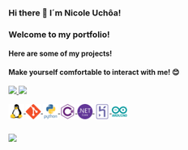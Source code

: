 ### Hi there 👋 I´m Nicole Uchôa!

### Welcome to my portfolio!
#### Here are some of my projects!

#### Make yourself comfortable to interact with me! 😊

<div>
  <a href="https://github.com/zezineustaquio">
  <img height="180em" src="https://github-readme-stats.vercel.app/api?username=nicole-uchoa&show_icons=true&theme=dark&include_all_commits=true&count_private=true"/>
  <img height="180em" src="https://github-readme-stats.vercel.app/api/top-langs/?username=nicole-uchoa&layout=compact&langs_count=7&theme=dark"/>
</div>
<div style="display: inline_block"><br>
    <img align="center" height="30" src="https://raw.githubusercontent.com/devicons/devicon/master/icons/linux/linux-original.svg">
    <img align="center" height="30" src="https://raw.githubusercontent.com/devicons/devicon/master/icons/git/git-original.svg">
    <img align="center" height="30" src="https://github.com/devicons/devicon/blob/master/icons/python/python-original-wordmark.svg">    
    <img align="center" height="30" src="https://github.com/devicons/devicon/blob/master/icons/csharp/csharp-line.svg">
    <img align="center" height="30" src="https://raw.githubusercontent.com/devicons/devicon/master/icons/dotnetcore/dotnetcore-original.svg">
    <img align="center" height="30" src="https://github.com/devicons/devicon/blob/master/icons/heroku/heroku-original.svg">
    <img align="center" height="30" src="https://github.com/devicons/devicon/blob/master/icons/arduino/arduino-original-wordmark.svg">
    
</div>
  
##
  
<div>
  <a href="https://www.linkedin.com/in/nicole-uchoa/"><img src="https://img.shields.io/badge/-LinkedIn-000000?style=for-the-badge&logo=linkedin&logoColor=0077B5"></a>
